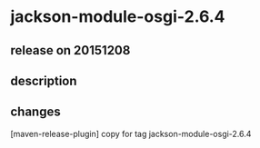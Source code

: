 # jackson-module-osgi-2.6.4

## release on 20151208

## description

## changes

[maven-release-plugin] copy for tag jackson-module-osgi-2.6.4

